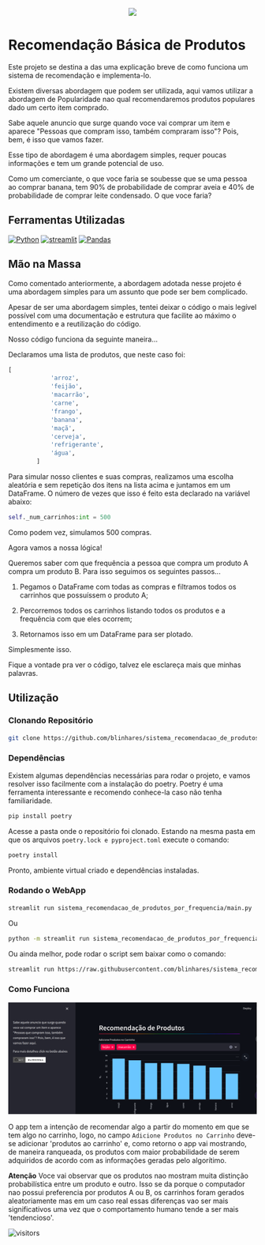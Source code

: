 
<p align="center"><img src="https://img.shields.io/badge/Blinhares-white?logo=github&logoColor=181717&style=for-the-badge&label=git" /><p align="center">

# Recomendação Básica de Produtos

Este projeto se destina a das uma explicação breve de como funciona um sistema de recomendação e implementa-lo.

Existem diversas abordagem que podem ser utilizada, aqui vamos utilizar a abordagem de Popularidade nao qual recomendaremos produtos populares dado um certo item comprado.

Sabe aquele anuncio que surge quando voce vai comprar um item e aparece "Pessoas que compram isso, também compraram isso"? Pois, bem, é isso que vamos fazer.

Esse tipo de abordagem é uma abordagem simples, requer poucas informações e tem um grande potencial de uso.

Como um comerciante, o que voce faria se soubesse que se uma pessoa ao comprar banana, tem 90% de probabilidade de comprar aveia e 40% de probabilidade de comprar leite condensado. O que voce faria?

## Ferramentas Utilizadas

[![Python](https://img.shields.io/badge/PYTHON-white?style=for-the-badge&logo=python&logoColor=3776AB)](https://www.python.org/)
[![streamlit](https://img.shields.io/badge/streamlit-FF4B4B?style=for-the-badge&logo=streamlit&logoColor=white)](https://streamlit.io/)
[![Pandas](https://img.shields.io/badge/pandas-150458?style=for-the-badge&logo=pandas&logoColor=white) ](https://pandas.pydata.org/)

## Mão na Massa

Como comentado anteriormente, a abordagem adotada nesse projeto é uma abordagem simples para um assunto que pode ser bem complicado.

Apesar de ser uma abordagem simples, tentei deixar o código o mais legível possível com uma documentação e estrutura que facilite ao máximo o entendimento e a reutilização do código.

Nosso código funciona da seguinte maneira...

Declaramos uma lista de produtos, que neste caso foi:

```python
[
            'arroz',
            'feijão',
            'macarrão',
            'carne',
            'frango',
            'banana',
            'maçã',
            'cerveja',
            'refrigerante',
            'água',
        ]
```

Para simular nosso clientes e suas compras, realizamos uma escolha aleatória e sem repetição dos itens na lista acima e juntamos em um DataFrame. O número de vezes que isso é feito esta declarado na variável abaixo:

```python
self._num_carrinhos:int = 500
```

Como podem vez, simulamos 500 compras.

Agora vamos a nossa lógica!

Queremos saber com que frequência a pessoa que compra um produto A compra um produto B. Para isso seguimos os seguintes passos...

1. Pegamos o DataFrame com todas as compras e filtramos todos os carrinhos que possuíssem o produto A;

2. Percorremos todos os carrinhos listando todos os produtos e a frequência com que eles ocorrem;

3. Retornamos isso em um DataFrame para ser plotado.

Simplesmente isso.

Fique a vontade pra ver o código, talvez ele esclareça mais que minhas palavras.

## Utilização

### Clonando Repositório

```bash
git clone https://github.com/blinhares/sistema_recomendacao_de_produtos_por_frequencia.git
```

### Dependências

Existem algumas dependências necessárias para rodar o projeto, e vamos resolver isso facilmente com a instalação do poetry. Poetry é uma ferramenta interessante e recomendo conhece-la caso não tenha familiaridade.

```bash
pip install poetry
```

Acesse a pasta onde o repositório foi clonado. Estando na mesma pasta em que os arquivos `poetry.lock e pyproject.toml` execute o comando:

```bash
poetry install
```

Pronto, ambiente virtual criado e dependências instaladas.

### Rodando o WebApp

```bash
streamlit run sistema_recomendacao_de_produtos_por_frequencia/main.py
```
Ou

```bash
python -m streamlit run sistema_recomendacao_de_produtos_por_frequencia/main.py
```

Ou ainda melhor, pode rodar o script sem baixar como o comando:

```bash
streamlit run https://raw.githubusercontent.com/blinhares/sistema_recomendacao_de_produtos_por_frequencia/0cdc274d3413c581893506c8fe7fb096b13183fc/sistema_recomendacao_de_produtos_por_frequencia/main.py
```

### Como Funciona

![alt text](<https://github.com/blinhares/sistema_recomendacao_de_produtos_por_frequencia/blob/0cdc274d3413c581893506c8fe7fb096b13183fc/sistema_recomendacao_de_produtos_por_frequencia/Captura%20de%20tela%20de%202024-05-25%2022-02-27.png>)


O app tem a intenção de recomendar algo a partir do momento em que se tem algo no carrinho, logo, no campo `Adicione Produtos no Carrinho` deve-se adicionar 'produtos ao carrinho' e, como retorno o app vai mostrando, de maneira ranqueada, os produtos com maior probabilidade de serem adquiridos de acordo com as informações geradas pelo algorítimo.

__Atenção__
 Voce vai observar que os produtos nao mostram muita distinção probabilística entre um produto e outro. Isso se da porque o computador nao possui preferencia por produtos A ou B, os carrinhos foram gerados aleatoriamente mas em um caso real essas diferenças vao ser mais significativos uma vez que o comportamento humano tende a ser mais 'tendencioso'.

  ![visitors](https://visitor-badge.laobi.icu/badge?page_id=blinhares.sistema_recomendacao_de_produtos_por_frequencia)

